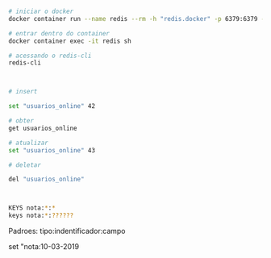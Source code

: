 ```bash

# iniciar o docker
docker container run --name redis --rm -h "redis.docker" -p 6379:6379 --memory="1g" -it redis:6.2.5-alpine

# entrar dentro do container
docker container exec -it redis sh

# acessando o redis-cli
redis-cli



```

```bash

# insert

set "usuarios_online" 42

# obter
get usuarios_online

# atualizar
set "usuarios_online" 43

# deletar

del "usuarios_online"



KEYS nota:*:*
keys nota:*:??????

```

Padroes:
tipo:indentificador:campo

set "nota:10-03-2019
